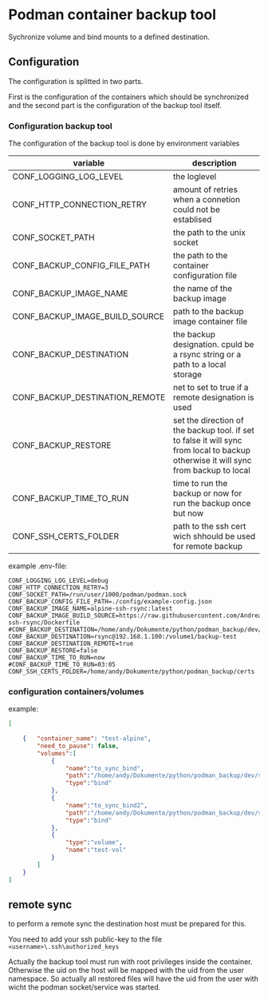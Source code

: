 # Podman container backup tool
Sychronize volume and bind mounts to a defined destination.


## Configuration

The configuration is splitted in two parts.

First is the configuration of the containers which should be synchronized and the second part is the configuration of the backup tool itself.


### Configuration backup tool

The configuration of the backup tool is done by environment variables

| variable                      | description | 
|-------------------------------|-------------|
| CONF_LOGGING_LOG_LEVEL        | the loglevel|
| CONF_HTTP_CONNECTION_RETRY    | amount of retries when a connetion could not be establised |
| CONF_SOCKET_PATH              | the path to the unix socket |
| CONF_BACKUP_CONFIG_FILE_PATH  | the path to the container configuration file|
| CONF_BACKUP_IMAGE_NAME        | the name of the backup image |alpine-ssh-rsync:latest|
| CONF_BACKUP_IMAGE_BUILD_SOURCE| path to the backup image container file 
| CONF_BACKUP_DESTINATION       | the backup designation. cpuld be a rsync string or a path to a local storage |
| CONF_BACKUP_DESTINATION_REMOTE| net to set to true if a remote designation is used |
| CONF_BACKUP_RESTORE           | set the direction of the backup tool. if set to false it will sync from local to backup otherwise it will sync from backup to local|
| CONF_BACKUP_TIME_TO_RUN       | time to run the backup or now for run the backup once but now|
| CONF_SSH_CERTS_FOLDER         | path to the ssh cert wich shhould be used for remote backup|


example .env-file:
```
CONF_LOGGING_LOG_LEVEL=debug
CONF_HTTP_CONNECTION_RETRY=3
CONF_SOCKET_PATH=/run/user/1000/podman/podman.sock
CONF_BACKUP_CONFIG_FILE_PATH=./config/example-config.json
CONF_BACKUP_IMAGE_NAME=alpine-ssh-rsync:latest
CONF_BACKUP_IMAGE_BUILD_SOURCE=https://raw.githubusercontent.com/AndreasSchwalb/Containerfiles/master/alpine-ssh-rsync/Dockerfile
#CONF_BACKUP_DESTINATION=/home/andy/Dokumente/python/podman_backup/dev/dest
CONF_BACKUP_DESTINATION=rsync@192.168.1.100:/volume1/backup-test
CONF_BACKUP_DESTINATION_REMOTE=true
CONF_BACKUP_RESTORE=false
CONF_BACKUP_TIME_TO_RUN=now
#CONF_BACKUP_TIME_TO_RUN=03:05
CONF_SSH_CERTS_FOLDER=/home/andy/Dokumente/python/podman_backup/certs
```

### configuration containers/volumes

example:
```json
[
   
    {   "container_name": "test-alpine",
        "need_to_pause": false,
        "volumes":[
            {
                "name":"to_sync_bind",
                "path":"/home/andy/Dokumente/python/podman_backup/dev/src/to_sync_bind",
                "type":"bind"
            },
            {
                "name":"to_sync_bind2",
                "path":"/home/andy/Dokumente/python/podman_backup/dev/src/to_sync_bind2",
                "type":"bind"
            },
            {
                "type":"volume",
                "name":"test-vol"
            }
        ]
    }
]
```

## remote sync

to perform a remote sync the destination host must be prepared for this.

You need to add your ssh public-key to the file `<username>\.ssh\authorized_keys`

Actually the backup tool must run with root privileges inside the container. Otherwise the uid on the host will be mapped with the uid from the user namespace. So actually all restored files will have the uid from the user with wicht the podman socket/service was started.
